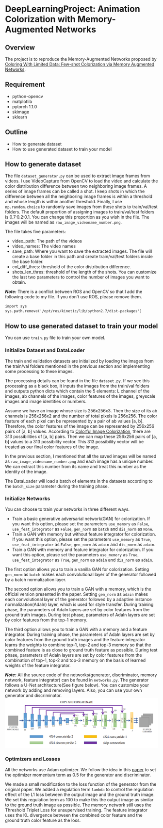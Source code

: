 # DeepLearningProject: Animation Colorization with Memory-Augmented Networks

## Overview

The project is to reproduce the Memory-Augmented Networks proposed by [Coloring With Limited Data: Few-shot Colorization via Memory Augmented Networks](https://arxiv.org/abs/1906.11888).

## Requirement

* python-opencv
* matplotlib
* pytorch 1.1.0
* skimage
* sklearn

## Outline

* How to generate dataset
* How to use generated dataset to train your model

## How to generate dataset

The file `dataset_generator.py` can be used to extract image frames from videos. I use VideoCapture from OpenCV to load the video and calculate the color distribution difference between two neighboring image frames. A series of image frames can be called a shot. I keep shots in which the difference between all the neighboring image frames is within a threshold and whose length is within another threshold. Finally, I use `np.random.choice` to randomly save images from these shots to train/val/test folders. The default proportion of assigning images to train/val/test folders is 0.7:0.2:0.1. You can change this proportion as you wish in the file. The images will be named as `raw_image_videoname_number.png`.

The file takes five parameters:
* video_path: The path of the videos
* video_names: The video names
* save_path: Where you want to save the extracted images. The file will create a base folder in this path and create train/val/test folders inside the base folder.
* col_diff_thres: threshold of the color distribution difference.
* shots_len_thres: threshold of the length of the shots. You can customize the last two parameters to control the number of images you want to obtain.

***Note:*** There is a conflict between ROS and OpenCV so that I add the following code to my file. If you don't use ROS, please remove them.
```
import sys
sys.path.remove('/opt/ros/kinetic/lib/python2.7/dist-packages')
```

## How to use generated dataset to train your model

You can use `train.py` file to train your own model.

### Initialize Dataset and DataLoader

The train and validation datasets are initialized by loading the images from the train/val folders mentioned in the previous section and implementing some processing to these images.

The processing details can be found in the file `dataset.py`. If we see this processing as a black box, it inputs the images from the train/val folders and outputs python dicts which contain the 5 elements: L channel of the images, ab channels of the images, color features of the images, greyscale images and image identities or numbers.

Assume we have an image whose size is 256x256x3. Then the size of its ab channels is 256x256x2 and the number of total pixels is 256x256. The color feature of each pixel can be represented by a pair of ab values [a, b]. Therefore, the color features of the image can be represented by 256x256 pairs of [a, b] values. According to [Colorful Image Colorization](https://arxiv.org/abs/1603.08511), there are 313 possibilities of [a, b] pairs. Then we can map these 256x256 pairs of [a, b] values to a 313 possibility vector. This 313 possibility vector will be treated as our final color features of the image.

In the previous section, I mentioned that all the saved images will be named as `raw_image_videoname_number.png` and each image has a unique number. We can extract this number from its name and treat this number as the identity of the image.

The DataLoader will load a batch of elements in the datasets according to the `batch_size` parameter during the training phase.

### Initialize Networks

You can choose to train your networks in three different ways.
* Train a basic generative adversarial network(GAN) for colorization. If you want this option, please set the parameters `use_memory` as `False`, `use_feat_integrator` as `False`, `gen_norm` as `batch` and `dis_norm` as `None`.
* Train a GAN with memory but without feature integrator for colorization. If you want this option, please set the parameters `use_memory` as `True`, `use_feat_integrator` as `False`, `gen_norm` as `adain` and `dis_norm` as `adain`.
* Train a GAN with memory and feature integrator for colorization. If you want this option, please set the parameters `use_memory` as `True`, `use_feat_integrator` as `True`, `gen_norm` as `adain` and `dis_norm` as `adain`.

The first option allows you to train a vanilla GAN for colorization. Setting `gen_norm` as `batch` makes each convolutional layer of the generator followed by a batch normalization layer.

The second option allows you to train a GAN with a memory, which is the official version presented in the paper. Setting `gen_norm` as `adain` makes each convolutional layer of the generator followed by a adaptive instance normalization(AdaIn) layer, which is used for style transfer. During training phase, the parameters of AdaIn layers are set by color features from the ground truth images. During test phase, parameters of AdaIn layers are set by color features from the top-1 memory.

The third option allows you to train a GAN with a memory and a feature integrator. During training phase, the parameters of AdaIn layers are set by color features from the ground truth images and the feature integrator learns the weights to combine top-1, top-2 and top-3 memory so that the combined feature is as close to ground truth feature as possible. During test phase, parameters of AdaIn layers are set by color features from the combination of top-1, top-2 and top-3 memory on the basis of learned weights of the feature integrator.

***Note:*** All the source code of the networks(generator, discriminator, memory network, feature integrator) can be found in `networks.py`. The generator follows a U-Net architecture(See figure below). You can customize your network by adding and removing layers. Also, you can use your own generator and discriminator. ![network](network.png)

### Optimizers and Losses

All the networks use Adam optimizer. We follow the idea in this [paper](https://arxiv.org/abs/1803.05400) to set the optimizer momentum term as 0.5 for the generator and discriminator.

We made a small modification to the loss function of the generator from the original paper. We added a regulation term `lambda` to control the regulation effect of the L1 loss between the output image and the ground truth image. We set this regulation term as 100 to make this the output image as similar to the ground truth image as possible. The memory network still uses the Threshold Triplet Loss for unsupervised training. The feature integrator uses the KL divergence between the combined color feature and the ground truth color feature as the loss.

